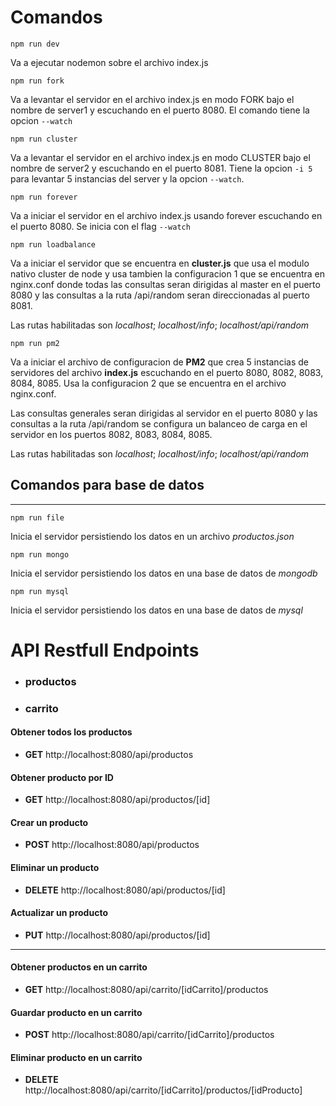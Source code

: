 # **Comandos**

```
npm run dev
```
Va a ejecutar nodemon sobre el archivo index.js
```
npm run fork
```
Va a levantar el servidor en el archivo index.js en modo FORK bajo el nombre de server1 y escuchando en el puerto 8080.
El comando tiene la opcion ```--watch``` 

```
npm run cluster
```
Va a levantar el servidor en el archivo index.js en modo CLUSTER bajo el nombre de server2 y escuchando en el puerto 8081.
Tiene la opcion ```-i 5``` para levantar 5 instancias del server y la opcion ```--watch```.

```
npm run forever
```
Va a iniciar el servidor en el archivo index.js usando forever escuchando en el puerto 8080. Se inicia con el flag ```--watch```

```
npm run loadbalance
```
Va a iniciar el servidor que se encuentra en **cluster.js** que usa el modulo nativo cluster de node y usa tambien la configuracion 1 que se encuentra en nginx.conf donde todas las consultas seran dirigidas al master en el puerto 8080 y las consultas a la ruta /api/random seran direccionadas al puerto 8081.

Las rutas habilitadas son *localhost*; *localhost/info*; *localhost/api/random*

```
npm run pm2
```
Va a iniciar el archivo de configuracion de **PM2** que crea 5 instancias de servidores del archivo **index.js** escuchando en el puerto 8080, 8082, 8083, 8084, 8085. Usa la configuracion 2 que se encuentra en el archivo nginx.conf.

Las consultas generales seran dirigidas al servidor en el puerto 8080 y las consultas a la ruta /api/random se configura un balanceo de carga en el servidor en los puertos 8082, 8083, 8084, 8085.

Las rutas habilitadas son *localhost*; *localhost/info*; *localhost/api/random*



## **Comandos para base de datos** ##

***

```
npm run file
```
Inicia el servidor persistiendo los datos en un archivo *productos.json*

```
npm run mongo
```
Inicia el servidor persistiendo los datos en una base de datos de *mongodb*

```
npm run mysql
```
Inicia el servidor persistiendo los datos en una base de datos de *mysql*


# API Restfull Endpoints #

*  ### productos
*  ### carrito

#### **Obtener todos los productos**
* **GET** http://localhost:8080/api/productos

#### **Obtener producto por ID**
* **GET** http://localhost:8080/api/productos/[id]

#### **Crear un producto**
* **POST** http://localhost:8080/api/productos

#### **Eliminar un producto** 
* **DELETE** http://localhost:8080/api/productos/[id]

#### **Actualizar un producto**
* **PUT** http://localhost:8080/api/productos/[id]


---


#### **Obtener productos en un carrito**
* **GET** http://localhost:8080/api/carrito/[idCarrito]/productos

#### **Guardar producto en un carrito**
* **POST** http://localhost:8080/api/carrito/[idCarrito]/productos

#### **Eliminar producto en un carrito**
* **DELETE** http://localhost:8080/api/carrito/[idCarrito]/productos/[idProducto]